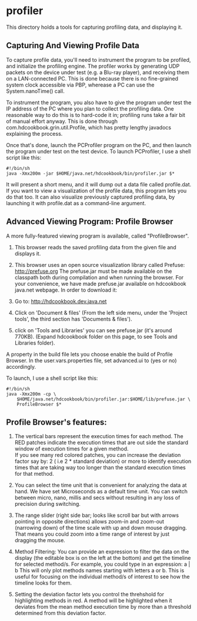 # profiler

This directory holds a tools for capturing profiling data, and 
displaying it.  

Capturing And Viewing Profile Data
----------------------------------

To capture profile data, you'll need to instrument the program
to be profiled, and initialize the profiling engine.  The
profiler works by generating UDP packets on the device under
test (e.g. a Blu-ray player), and receiving them on a LAN-connected
PC.  This is done because there is no fine-grained system clock accessible
via PBP, wherease a PC can use the System.nanoTime() call.

To instrument the program, you also have to give the program under
test the IP address of the PC where you plan to collect the profiling 
data.  One reasonable way to do this is to hard-code it in; profiling
runs take a fair bit of manual effort anyway.  This is done through
com.hdcookbook.grin.util.Profile, which has pretty lengthy javadocs
explaining the process.

Once that's done, launch the PCProfiler program on the PC, and then
launch the program under test on the test device.  To launch PCProfiler,
I use a shell script like this:

    #!/bin/sh
    java -Xmx200m -jar $HOME/java.net/hdcookbook/bin/profiler.jar $*

It will present a short menu, and it will dump out a data file called
profile.dat.  If you want to view a visualization of the profile data,
this program lets you do that too.  It can also visualize previously
captured profiling data, by launching it with profile.dat as a command-line
argument.


Advanced Viewing Program:  Profile Browser
------------------------------------------

A more fully-featured viewing program is available, called
"ProfileBrowser".  

1. This browser reads the saved profiling data from the given file
and displays it. 

2. This browser uses an open source visualization library called
Prefuse: http://prefuse.org
The prefuse.jar must be made available on the classpath
both during compilation and when running the browser.
For your convenience, we have made prefuse.jar available on hdcookbook
java.net webpage. In order to download it:

1. Go to: http://hdcookbook.dev.java.net

2. Click on 'Document & files'
   (From the left side menu, under the 'Project tools', the third
    section has 'Documents & files').

3. click on 'Tools and Libraries' you can see prefuse.jar (it's around 770KB).
   (Expand hdcookbook folder on this page, to see Tools and Libraries folder).

A property in the build file lets you choose enable the build of
Profile Browser.
In the user.vars.properties file, set advanced.ui to (yes or no) accordingly.

To launch, I use a shell script like this:

    #!/bin/sh
    java -Xmx200m -cp \
        $HOME/java.net/hdcookbook/bin/profiler.jar:$HOME/lib/prefuse.jar \
        ProfileBrowser $*


Profile Browser's features:
---------------------------

1. The vertical bars represent the execution times for each method. The RED
patches indicate the execution times that are out side the standard window of
execution times for a given method.  
If you see many red colored patches, you can increase the deviation factor
say by:  2 ( i.e 2 * standard deviation) or more to identify execution times
that are taking way too longer than the standard execution times for that method. 

2. You can select the time unit that is convenient for analyzing the data at hand.
We have set Microseconds as a default time unit. You can switch between micro, nano,
millis and secs without resulting in any loss of precision during switching.

3. The range slider (right side bar; looks like scroll bar but with arrows pointing
in opposite directions) allows zoom-in and zoom-out (narrowing down)
of the time scale with up and down mouse dragging.
That means you could zoom into a time range of interest by just dragging the mouse.

4. Method Filtering: You can provide an expression to filter the data on the display
(the editable box is on the left at the bottom) and get the timeline for selected
method/s.  For example, you could type in an expression: a | b
This will only plot methods names starting with letters a or b. 
This is useful for focusing on the individual method/s of interest to see how the
timeline looks for them.

5. Setting the deviation factor lets you control the threhshold
for highlighting methods in red.  A method will be highlighted
when it deviates from the mean method execution time by more
than a threshold determined from this deviation factor.
